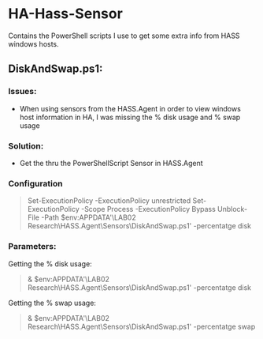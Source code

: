 # HA-Hass-Sensor
Contains the PowerShell scripts I use to get some extra info from HASS windows hosts.
## DiskAndSwap.ps1:
### Issues:
- When using sensors from the HASS.Agent in order to view windows host information in HA, I was missing the % disk usage and % swap usage

### Solution:
- Get the thru the PowerShellScript Sensor in HASS.Agent

### Configuration
>Set-ExecutionPolicy -ExecutionPolicy unrestricted
>Set-ExecutionPolicy -Scope Process -ExecutionPolicy Bypass
>Unblock-File -Path $env:APPDATA'\LAB02 Research\HASS.Agent\Sensors\DiskAndSwap.ps1' -percentatge disk

### Parameters:
Getting the % disk usage: 
> & $env:APPDATA'\LAB02 Research\HASS.Agent\Sensors\DiskAndSwap.ps1' -percentatge disk


Getting the % swap usage: 
> & $env:APPDATA'\LAB02 Research\HASS.Agent\Sensors\DiskAndSwap.ps1' -percentatge swap
